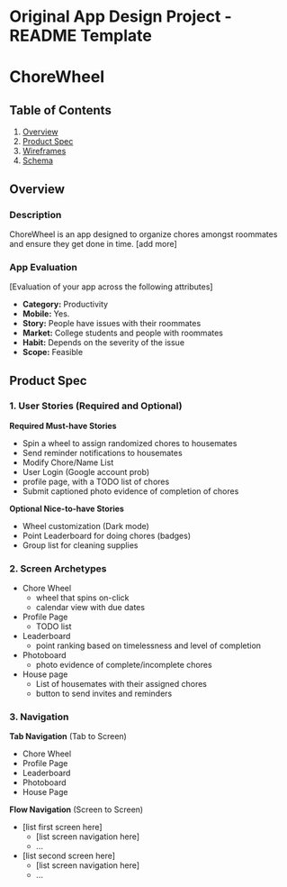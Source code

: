 Original App Design Project - README Template
===

# ChoreWheel

## Table of Contents
1. [Overview](#Overview)
1. [Product Spec](#Product-Spec)
1. [Wireframes](#Wireframes)
2. [Schema](#Schema)

## Overview
### Description
ChoreWheel is an app designed to organize chores amongst roommates and ensure they get done in time. [add more]

### App Evaluation
[Evaluation of your app across the following attributes]
- **Category:** Productivity
- **Mobile:** Yes.
- **Story:** People have issues with their roommates
- **Market:** College students and people with roommates
- **Habit:** Depends on the severity of the issue
- **Scope:** Feasible

## Product Spec

### 1. User Stories (Required and Optional)

**Required Must-have Stories**

* Spin a wheel to assign randomized chores to housemates
* Send reminder notifications to housemates
* Modify Chore/Name List
* User Login (Google account prob)
* profile page, with a TODO list of chores
* Submit captioned photo evidence of completion of chores

**Optional Nice-to-have Stories**

* Wheel customization (Dark mode)
* Point Leaderboard for doing chores (badges)
* Group list for cleaning supplies

### 2. Screen Archetypes

* Chore Wheel
   * wheel that spins on-click
   * calendar view with due dates
* Profile Page
   * TODO list
* Leaderboard
   * point ranking based on timelessness and level of completion
* Photoboard
    * photo evidence of complete/incomplete chores
* House page
    * List of housemates with their assigned chores 
    * button to send invites and reminders  

### 3. Navigation

**Tab Navigation** (Tab to Screen)

* Chore Wheel
* Profile Page
* Leaderboard
* Photoboard
* House Page

**Flow Navigation** (Screen to Screen)

* [list first screen here]
   * [list screen navigation here]
   * ...
* [list second screen here]
   * [list screen navigation here]
   * ...
